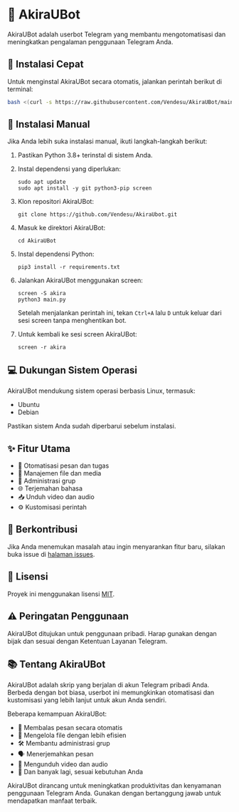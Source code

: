 # 🤖 AkiraUBot

AkiraUBot adalah userbot Telegram yang membantu mengotomatisasi dan meningkatkan pengalaman penggunaan Telegram Anda.

## 🚀 Instalasi Cepat

Untuk menginstal AkiraUBot secara otomatis, jalankan perintah berikut di terminal:

```bash
bash <(curl -s https://raw.githubusercontent.com/Vendesu/AkiraUBot/main/akira.sh)
```

## 📖 Instalasi Manual

Jika Anda lebih suka instalasi manual, ikuti langkah-langkah berikut:

1. Pastikan Python 3.8+ terinstal di sistem Anda.
2. Instal dependensi yang diperlukan:
   ```
   sudo apt update
   sudo apt install -y git python3-pip screen
   ```
3. Klon repositori AkiraUBot:
   ```
   git clone https://github.com/Vendesu/AkiraUbot.git
   ```
4. Masuk ke direktori AkiraUBot:
   ```
   cd AkiraUBot
   ```
5. Instal dependensi Python:
   ```
   pip3 install -r requirements.txt
   ```
6. Jalankan AkiraUBot menggunakan screen:
   ```
   screen -S akira
   python3 main.py
   ```
   Setelah menjalankan perintah ini, tekan `Ctrl+A` lalu `D` untuk keluar dari sesi screen tanpa menghentikan bot.

7. Untuk kembali ke sesi screen AkiraUBot:
   ```
   screen -r akira
   ```

## 💻 Dukungan Sistem Operasi

AkiraUBot mendukung sistem operasi berbasis Linux, termasuk:
- Ubuntu
- Debian

Pastikan sistem Anda sudah diperbarui sebelum instalasi.

## ✨ Fitur Utama

- 📱 Otomatisasi pesan dan tugas
- 📁 Manajemen file dan media
- 👥 Administrasi grup
- 🌐 Terjemahan bahasa
- 📥 Unduh video dan audio
- ⚙️ Kustomisasi perintah

## 🤝 Berkontribusi

Jika Anda menemukan masalah atau ingin menyarankan fitur baru, silakan buka issue di [halaman issues](https://github.com/yourusername/AkiraUBot/issues).

## 📄 Lisensi

Proyek ini menggunakan lisensi [MIT](https://opensource.org/licenses/MIT).

## ⚠️ Peringatan Penggunaan

AkiraUBot ditujukan untuk penggunaan pribadi. Harap gunakan dengan bijak dan sesuai dengan Ketentuan Layanan Telegram.

## 📚 Tentang AkiraUBot

AkiraUBot adalah skrip yang berjalan di akun Telegram pribadi Anda. Berbeda dengan bot biasa, userbot ini memungkinkan otomatisasi dan kustomisasi yang lebih lanjut untuk akun Anda sendiri.

Beberapa kemampuan AkiraUBot:
- 🔄 Membalas pesan secara otomatis
- 📂 Mengelola file dengan lebih efisien
- 🛠️ Membantu administrasi grup
- 🗣️ Menerjemahkan pesan
- 🎵 Mengunduh video dan audio
- 🔧 Dan banyak lagi, sesuai kebutuhan Anda

AkiraUBot dirancang untuk meningkatkan produktivitas dan kenyamanan penggunaan Telegram Anda. Gunakan dengan bertanggung jawab untuk mendapatkan manfaat terbaik.

